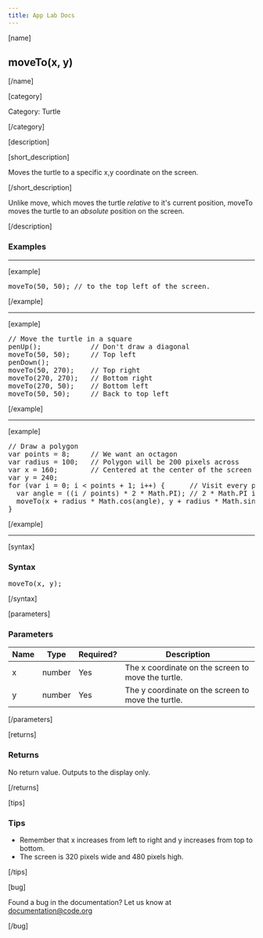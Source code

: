 ```yaml
---
title: App Lab Docs
---
```


[name]

## moveTo(x, y)

[/name]


[category]

Category: Turtle

[/category]

[description]

[short_description]

Moves the turtle to a specific x,y coordinate on the screen.

[/short_description]

Unlike move, which moves the turtle *relative* to it's current position, moveTo moves the turtle to an *absolute* position on the screen.

[/description]

### Examples
____________________________________________________

[example]

<pre>
moveTo(50, 50);	// to the top left of the screen.
</pre>

[/example]

____________________________________________________

[example]

<pre>
// Move the turtle in a square
penUp();            // Don't draw a diagonal
moveTo(50, 50);     // Top left
penDown();
moveTo(50, 270);    // Top right
moveTo(270, 270);   // Bottom right
moveTo(270, 50);    // Bottom left
moveTo(50, 50);     // Back to top left
</pre>

[/example]

____________________________________________________

[example]

<pre>
// Draw a polygon
var points = 8;     // We want an octagon
var radius = 100;   // Polygon will be 200 pixels across
var x = 160;        // Centered at the center of the screen
var y = 240;
for (var i = 0; i < points + 1; i++) {      // Visit every point once, and let i = points so we get to a full 360deg
  var angle = ((i / points) * 2 * Math.PI); // 2 * Math.PI is 360deg
  moveTo(x + radius * Math.cos(angle), y + radius * Math.sin(angle));
}
</pre>

[/example]

____________________________________________________

[syntax]

### Syntax
<pre>
moveTo(x, y);
</pre>

[/syntax]

[parameters]

### Parameters

| Name  | Type | Required? | Description |
|-----------------|------|-----------|-------------|
| x | number | Yes | The x coordinate on the screen to move the turtle.  |
| y | number | Yes | The y coordinate on the screen to move the turtle.  |

[/parameters]

[returns]

### Returns
No return value. Outputs to the display only.

[/returns]

[tips]

### Tips
- Remember that x increases from left to right and y increases from top to bottom.
- The screen is 320 pixels wide and 480 pixels high.

[/tips]

[bug]

Found a bug in the documentation? Let us know at documentation@code.org

[/bug]

